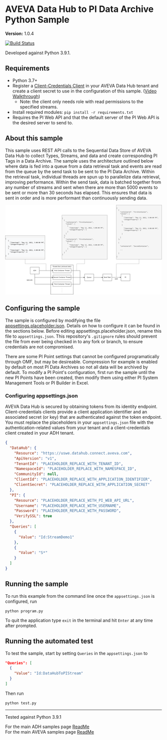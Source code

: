 # AVEVA Data Hub to PI Data Archive Python Sample

**Version:** 1.0.4

[![Build Status](https://dev.azure.com/osieng/engineering/_apis/build/status/product-readiness/ADH/osisoft.sample-adh-data_hub_to_pi-python?repoName=osisoft%2Fsample-adh-data_hub_to_pi-python&branchName=main)](https://dev.azure.com/osieng/engineering/_build/latest?definitionId=4874&repoName=osisoft%2Fsample-adh-data_hub_to_pi-python&branchName=main)

Developed against Python 3.9.1.

## Requirements

- Python 3.7+
- Register a [Client-Credentials Client](https://datahub.connect.aveva.com/clients) in your AVEVA Data Hub tenant and create a client secret to use in the configuration of this sample. ([Video Walkthrough](https://www.youtube.com/watch?v=JPWy0ZX9niU))
  - Note: the client only needs role with read permissions to the specified streams.
- Install required modules: `pip install -r requirements.txt`
- Requires the PI Web API and that the default server of the PI Web API is the desired server to send to.

## About this sample

This sample uses REST API calls to the Sequential Data Store of AVEVA Data Hub to collect Types, Streams, and data and create corresponding PI Tags in a Data Archive. The sample uses the architecture outlined below where data is fed into a queue from a data retrieval task and events are read from the queue by the send task to be sent to the PI Data Archive. Within the retrieval task, individual threads are spun up to parallelize data retrieval, improving performance. Within the send task, data is batched together from any number of streams and sent when there are more than 5000 events to be sent or more than 30 seconds has elapsed. This ensures that data is sent in order and is more performant than continuously sending data.

![Architecture Diagram](images/data_hub_to_pi_architecture.png)

## Configuring the sample

The sample is configured by modifying the file [appsettings.placeholder.json](appsettings.placeholder.json). Details on how to configure it can be found in the sections below. Before editing appsettings.placeholder.json, rename this file to `appsettings.json`. This repository's `.gitignore` rules should prevent the file from ever being checked in to any fork or branch, to ensure credentials are not compromised.

There are some PI Point settings that cannot be configured programatically through OMF, but may be desireable. Compression for example is enabled by default on most PI Data Archives so not all data will be archived by default. To modify a PI Point's configuration, first run the sample until the new PI Points have been created, then modify them using either PI System Management Tools or PI Builder in Excel.

### Configuring appsettings.json

AVEVA Data Hub is secured by obtaining tokens from its identity endpoint. Client-credentials clients provide a client application identifier and an associated secret (or key) that are authenticated against the token endpoint. You must replace the placeholders in your `appsettings.json` file with the authentication-related values from your tenant and a client-credentials client created in your ADH tenant.

```json
{
  "DataHub": {
    "Resource": "https://uswe.datahub.connect.aveva.com",              # This is the base ADH URL being used
    "ApiVersion": "v1",                                                # The API version
    "TenantId": "PLACEHOLDER_REPLACE_WITH_TENANT_ID",                  # The Tenant Id of the Tenant that is being read from
    "NamespaceId": "PLACEHOLDER_REPLACE_WITH_NAMESPACE_ID",            # The ID of the Namespace that is being read from
    "CommunityId": null,                                               # The ID of the Community that is being read from (If specified the Namespace Id will be ignored)
    "ClientId": "PLACEHOLDER_REPLACE_WITH_APPLICATION_IDENTIFIER",     # The ID of a client with the necessary permissions
    "ClientSecret": "PLACEHOLDER_REPLACE_WITH_APPLICATION_SECRET"      # The Secret of the above client
  },
  "PI": {
    "Resource": "PLACEHOLDER_REPLACE_WITH_PI_WEB_API_URL",             # The URL of the PI Web API server (Should end in /piwebapi)
    "Username": "PLACEHOLDER_REPLACE_WITH_USERNAME",                   # The username of the account used to authenticate to the PI Web API
    "Password": "PLACEHOLDER_REPLACE_WITH_PASSWORD",                   # The password of the account used to authenticate to the PI Web API
    "VerifySSL": true                                                  # A feature flag for verifying SSL when connection to the PI Web API. It is true by default as we strongly recommended that SSL be checked.
  },
  "Queries": [
    {
      "Value": "Id:StreamDemo1"                                        # A search string to find streams to be transferred. Multiple queries may be specified and they adhere to SDS search syntax.
    },
    {
      "Value": "S*"
    }
  ]
}

```

## Running the sample

To run this example from the command line once the `appsettings.json` is configured, run

```shell
python program.py
```

To quit the application type `exit` in the terminal and hit `Enter` at any time after prompted.

## Running the automated test

To test the sample, start by setting `Queries` in the `appsettings.json` to

```json
"Queries": [
  {
    "Value": "Id:DataHubToPIStream"
  }
]
```

Then run

```shell
python test.py
```

---

Tested against Python 3.9.1

For the main ADH samples page [ReadMe](https://github.com/osisoft/OSI-Samples-OCS)  
For the main AVEVA samples page [ReadMe](https://github.com/osisoft/OSI-Samples)
